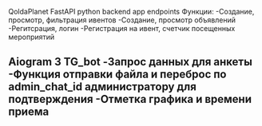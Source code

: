 QoldaPlanet
FastAPI python backend app endpoints
Функции: 
-Создание, просмотр, фильтрация ивентов
-Создание, просмотр объявлений
-Регитсрация, логин
-Регистрация на ивент, счетчик посещенных мероприятий

Aiogram 3 TG_bot
-Запрос данных для анкеты
-Функция отправки файла и переброс по admin_chat_id администратору для подтверждения
-Отметка графика и времени приема
-
